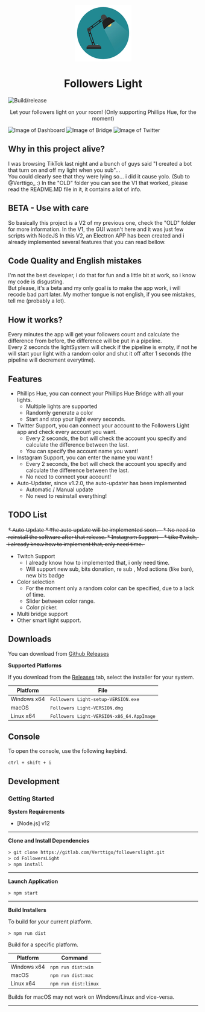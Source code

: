 <p align="center"><img src="./build/icon.png" width="150px" height="150px" alt="FollowersLight"></p>

<h1 align="center">Followers Light</h1>

![Build/release](https://github.com/Verttigo28/FollowersLight/workflows/Build/release/badge.svg)

<p align="center">Let your followers light on your room! (Only supporting Phillips Hue, for the moment)</p>

![Image of Dashboard](https://i.ibb.co/BGpKTmT/Dashboard.png)
![Image of Bridge](https://i.ibb.co/0cCv0jT/Bridge.png)
![Image of Twitter](https://i.ibb.co/tsJS7Rd/Twitter.png)

## Why in this project alive?

I was browsing TikTok last night and a bunch of guys said "I created a bot that turn on and off my light when you sub"...<br>
You could clearly see that they were lying so... i did it cause yolo. (Sub to @Verttigo_ :)
In the "OLD" folder you can see the V1 that worked, please read the README.MD file in it, it contains a lot of info.

## BETA - Use with care

So basically this project is a V2 of my previous one, check the "OLD" folder for more information.
In the V1, the GUI wasn't here and it was just few scripts with NodeJS
In this V2, an Electron APP has been created and i already implemented several features that you can read bellow.

## Code Quality and English mistakes

I'm not the best developer, i do that for fun and a little bit at work, so i know my code is disgusting.<br>
But please, it's a beta and my only goal is to make the app work, i will recode bad part later.
My mother tongue is not english, if you see mistakes, tell me (probably a lot). 

## How it works?

Every minutes the app will get your followers count and calculate the difference from before, the difference will be put in a pipeline.<br>
Every 2 seconds the lightSystem will check if the pipeline is empty, if not he will start your light with a random color and shut it off after 1 seconds (the pipeline will decrement everytime).

## Features

* Phillips Hue, you can connect your Phillips Hue Bridge with all your lights.
  * Multiple lights are supported
  * Randomly generate a color
  * Start and stop your light every seconds.
* Twitter Support, you can connect your account to the Followers Light app and check every account you want.
  * Every 2 seconds, the bot will check the account you specify and calculate the difference between the last.
  * You can specify the account name you want!
* Instagram Support, you can enter the name you want !
  * Every 2 seconds, the bot will check the account you specify and calculate the difference between the last.
  * No need to connect your account!
* Auto-Updater, since v1.2.0, the auto-updater has been implemented
  * Automatic / Manual update
  * No need to resinstall everything!
  
## TODO List

*̶ ̶A̶u̶t̶o̶-̶U̶p̶d̶a̶t̶e̶
  *̶ ̶T̶h̶e̶ ̶a̶u̶t̶o̶-̶u̶p̶d̶a̶t̶e̶ ̶w̶i̶l̶l̶ ̶b̶e̶ ̶i̶m̶p̶l̶e̶m̶e̶n̶t̶e̶d̶ ̶s̶o̶o̶n̶.̶ ̶ ̶ ̶
  *̶ ̶N̶o̶ ̶n̶e̶e̶d̶ ̶t̶o̶ ̶r̶e̶i̶n̶s̶t̶a̶l̶l̶ ̶t̶h̶e̶ ̶s̶o̶f̶t̶w̶a̶r̶e̶ ̶a̶f̶t̶e̶r̶ ̶t̶h̶a̶t̶ ̶r̶e̶l̶e̶a̶s̶e̶.̶
*̶ ̶I̶n̶s̶t̶a̶g̶r̶a̶m̶ ̶S̶u̶p̶p̶o̶r̶t̶ ̶ ̶ ̶
  *̶ ̶L̶i̶k̶e̶ ̶T̶w̶i̶t̶c̶h̶,̶ ̶i̶ ̶a̶l̶r̶e̶a̶d̶y̶ ̶k̶n̶o̶w̶ ̶h̶o̶w̶ ̶t̶o̶ ̶i̶m̶p̶l̶e̶m̶e̶n̶t̶ ̶t̶h̶a̶t̶,̶ ̶o̶n̶l̶y̶ ̶n̶e̶e̶d̶ ̶t̶i̶m̶e̶.̶  
* Twitch Support
  * I already know how to implemented that, i only need time.
  * Will support new sub, bits donation, re sub , Mod actions (like ban), new bits badge
* Color selection
  * For the moment only a random color can be specified, due to a lack of time.
  * Slider between color range.
  * Color picker.
* Multi bridge support
* Other smart light support.

## Downloads

You can download from [Github Releases](https://github.com/Verttigo28/FollowersLight/releases/)


**Supported Platforms**

If you download from the [Releases](https://github.com/Verttigo28/FollowersLight/releases/) tab, select the installer for your system.

| Platform | File |
| -------- | ---- |
| Windows x64 | `Followers Light-setup-VERSION.exe` |
| macOS | `Followers Light-VERSION.dmg` |
| Linux x64 | `Followers Light-VERSION-x86_64.AppImage` |

## Console

To open the console, use the following keybind.

```console
ctrl + shift + i
```

## Development

### Getting Started

**System Requirements**

* [Node.js] v12

---

**Clone and Install Dependencies**

```console
> git clone https://gitlab.com/Verttigo/followerslight.git
> cd FollowersLight
> npm install
```

---

**Launch Application**

```console
> npm start
```

---

**Build Installers**

To build for your current platform.

```console
> npm run dist
```

Build for a specific platform.

| Platform    | Command              |
| ----------- | -------------------- |
| Windows x64 | `npm run dist:win`   |
| macOS       | `npm run dist:mac`   |
| Linux x64   | `npm run dist:linux` |

Builds for macOS may not work on Windows/Linux and vice-versa.

---
